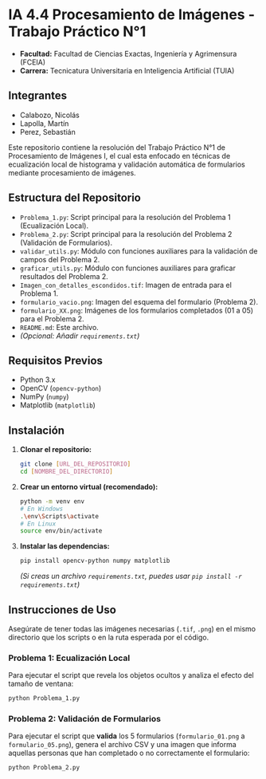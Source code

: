 # IA 4.4 Procesamiento de Imágenes - Trabajo Práctico N°1
* **Facultad:** Facultad de Ciencias Exactas, Ingeniería y Agrimensura (FCEIA)
* **Carrera:** Tecnicatura Universitaria en Inteligencia Artificial (TUIA)

## Integrantes

* Calabozo, Nicolás
* Lapolla, Martín
* Perez, Sebastián

Este repositorio contiene la resolución del Trabajo Práctico N°1 de Procesamiento de Imágenes I, el cual esta enfocado en técnicas de ecualización local de histograma y validación automática de formularios mediante procesamiento de imágenes.

## Estructura del Repositorio

* `Problema_1.py`: Script principal para la resolución del Problema 1 (Ecualización Local).
* `Problema_2.py`: Script principal para la resolución del Problema 2 (Validación de Formularios).
* `validar_utils.py`: Módulo con funciones auxiliares para la validación de campos del Problema 2.
* `graficar_utils.py`: Módulo con funciones auxiliares para graficar resultados del Problema 2.
* `Imagen_con_detalles_escondidos.tif`: Imagen de entrada para el Problema 1.
* `formulario_vacio.png`: Imagen del esquema del formulario (Problema 2).
* `formulario_XX.png`: Imágenes de los formularios completados (01 a 05) para el Problema 2.
* `README.md`: Este archivo.
* *(Opcional: Añadir `requirements.txt`)*

## Requisitos Previos

* Python 3.x
* OpenCV (`opencv-python`)
* NumPy (`numpy`)
* Matplotlib (`matplotlib`)

## Instalación

1.  **Clonar el repositorio:**
    ```bash
    git clone [URL_DEL_REPOSITORIO]
    cd [NOMBRE_DEL_DIRECTORIO]
    ```
2.  **Crear un entorno virtual (recomendado):**
    ```bash
    python -m venv env
    # En Windows
    .\env\Scripts\activate
    # En Linux
    source env/bin/activate
    ```
3.  **Instalar las dependencias:**
    ```bash
    pip install opencv-python numpy matplotlib
    ```
    *(Si creas un archivo `requirements.txt`, puedes usar `pip install -r requirements.txt`)*

## Instrucciones de Uso

Asegúrate de tener todas las imágenes necesarias (`.tif`, `.png`) en el mismo directorio que los scripts o en la ruta esperada por el código.

### Problema 1: Ecualización Local

Para ejecutar el script que revela los objetos ocultos y analiza el efecto del tamaño de ventana:

```bash
python Problema_1.py
```

### Problema 2: Validación de Formularios

Para ejecutar el script que **valida** los 5 formularios (`formulario_01.png` a `formulario_05.png`), genera el archivo CSV y una imagen que informa aquellas personas que han 
completado o no correctamente el formulario:

```bash
python Problema_2.py

